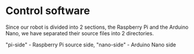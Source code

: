 Control software
====

Since our robot is divided into 2 sections, the Raspberry Pi and the Arduino Nano, we have separated their source files into 2 directories. 

"pi-side" - Raspberry Pi source side,
"nano-side" - Arduino Nano side

